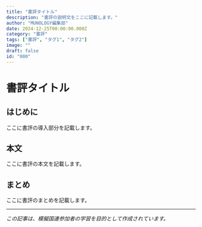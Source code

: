 ```yaml
---
title: "書評タイトル"
description: "書評の説明文をここに記載します。"
author: "MUNOLOGY編集部"
date: 2024-12-25T00:00:00.000Z
category: "書評"
tags: ["書評", "タグ1", "タグ2"]
image: ""
draft: false
id: "000"
---
```


# 書評タイトル

## はじめに

ここに書評の導入部分を記載します。

## 本文

ここに書評の本文を記載します。

## まとめ

ここに書評のまとめを記載します。

---

*この記事は、模擬国連参加者の学習を目的として作成されています。* 